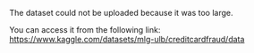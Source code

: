 The dataset could not be uploaded because it was too large. 

You can access it from the following link: https://www.kaggle.com/datasets/mlg-ulb/creditcardfraud/data
